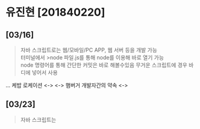 # 유진현 [201840220]

## [03/16]

> 자바 스크립트로는 웹/모바일/PC APP, 웹 서버 등을 개발 가능 <br>
> 터미널에서 >node 파일.js를 통해 node를 이용해 바로 열기 가능  </br>
> node 명령어를 통해 간단한 커밋은 바로 해볼수있음
> 무거운 스크립트에 경우 바디에 넣어서 사용

... 케밥 로케이션
 <->
 <->   햄버거          개발자간의 약속
 <->


## [03/23]

 >  자바 스크립트는
